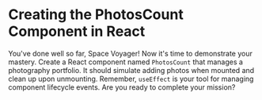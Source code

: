 # Creating the PhotosCount Component in React

You've done well so far, Space Voyager! Now it's time to demonstrate your mastery. Create a React component named `PhotosCount` that manages a photography portfolio. It should simulate adding photos when mounted and clean up upon unmounting. Remember, `useEffect` is your tool for managing component lifecycle events. Are you ready to complete your mission?